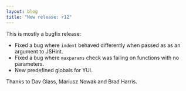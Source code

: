 ```yaml
---
layout: blog
title: "New release: r12"
---
```


This is mostly a bugfix release:

 * Fixed a bug where `indent` behaved differently when passed as
   as an argument to JSHint.
 * Fixed a bug where `maxparams` check was failing on functions
   with no parameters.
 * New predefined globals for YUI.

Thanks to Dav Glass, Mariusz Nowak and Brad Harris.
